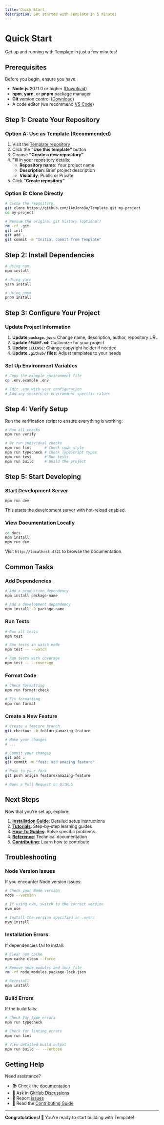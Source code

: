 ```yaml
---
title: Quick Start
description: Get started with Template in 5 minutes
---
```


# Quick Start

Get up and running with Template in just a few minutes!

## Prerequisites

Before you begin, ensure you have:

- **Node.js** 20.11.0 or higher ([Download](https://nodejs.org/))
- **npm**, **yarn**, or **pnpm** package manager
- **Git** version control ([Download](https://git-scm.com/))
- A code editor (we recommend [VS Code](https://code.visualstudio.com/))

## Step 1: Create Your Repository

### Option A: Use as Template (Recommended)

1. Visit the [Template repository](https://github.com/IAmJonoBo/Template)
2. Click the **"Use this template"** button
3. Choose **"Create a new repository"**
4. Fill in your repository details:
   - **Repository name**: Your project name
   - **Description**: Brief project description
   - **Visibility**: Public or Private
5. Click **"Create repository"**

### Option B: Clone Directly

```bash
# Clone the repository
git clone https://github.com/IAmJonoBo/Template.git my-project
cd my-project

# Remove the original git history (optional)
rm -rf .git
git init
git add .
git commit -m "Initial commit from Template"
```

## Step 2: Install Dependencies

```bash
# Using npm
npm install

# Using yarn
yarn install

# Using pnpm
pnpm install
```

## Step 3: Configure Your Project

### Update Project Information

1. **Update `package.json`**: Change name, description, author, repository URL
2. **Update `README.md`**: Customize for your project
3. **Update `LICENSE`**: Change copyright holder if needed
4. **Update `.github/` files**: Adjust templates to your needs

### Set Up Environment Variables

```bash
# Copy the example environment file
cp .env.example .env

# Edit .env with your configuration
# Add any secrets or environment-specific values
```

## Step 4: Verify Setup

Run the verification script to ensure everything is working:

```bash
# Run all checks
npm run verify

# Or run individual checks
npm run lint      # Check code style
npm run typecheck # Check TypeScript types
npm run test      # Run tests
npm run build     # Build the project
```

## Step 5: Start Developing

### Start Development Server

```bash
npm run dev
```

This starts the development server with hot-reload enabled.

### View Documentation Locally

```bash
cd docs
npm install
npm run dev
```

Visit `http://localhost:4321` to browse the documentation.

## Common Tasks

### Add Dependencies

```bash
# Add a production dependency
npm install package-name

# Add a development dependency
npm install -D package-name
```

### Run Tests

```bash
# Run all tests
npm test

# Run tests in watch mode
npm test -- --watch

# Run tests with coverage
npm test -- --coverage
```

### Format Code

```bash
# Check formatting
npm run format:check

# Fix formatting
npm run format
```

### Create a New Feature

```bash
# Create a feature branch
git checkout -b feature/amazing-feature

# Make your changes
# ...

# Commit your changes
git add .
git commit -m "feat: add amazing feature"

# Push to your fork
git push origin feature/amazing-feature

# Open a Pull Request on GitHub
```

## Next Steps

Now that you're set up, explore:

1. **[Installation Guide](../installation/)**: Detailed setup instructions
2. **[Tutorials](../../tutorials/)**: Step-by-step learning guides
3. **[How-To Guides](../../how-to/)**: Solve specific problems
4. **[Reference](../../reference/tech-stack/)**: Technical documentation
5. **[Contributing](../../contributing/how-to-contribute/)**: Learn how to contribute

## Troubleshooting

### Node Version Issues

If you encounter Node version issues:

```bash
# Check your Node version
node --version

# If using nvm, switch to the correct version
nvm use

# Install the version specified in .nvmrc
nvm install
```

### Installation Errors

If dependencies fail to install:

```bash
# Clear npm cache
npm cache clean --force

# Remove node_modules and lock file
rm -rf node_modules package-lock.json

# Reinstall
npm install
```

### Build Errors

If the build fails:

```bash
# Check for type errors
npm run typecheck

# Check for linting errors
npm run lint

# View detailed build output
npm run build -- --verbose
```

## Getting Help

Need assistance?

- 📚 Check the [documentation](/getting-started/introduction/)
- 💬 Ask in [GitHub Discussions](https://github.com/IAmJonoBo/Template/discussions)
- 🐛 Report [issues](https://github.com/IAmJonoBo/Template/issues)
- 📖 Read the [Contributing Guide](../../contributing/how-to-contribute/)

---

**Congratulations! 🎉** You're ready to start building with Template!
